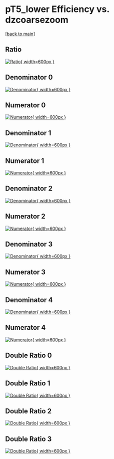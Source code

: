 # pT5_lower Efficiency vs. dzcoarsezoom

[[back to main](./)]



## Ratio

[![Ratio](../mtv/var/pT5_lower_vtr_211_0_eff_dzcoarsezoom.png){ width=600px }](../mtv/var/pT5_lower_vtr_211_0_eff_dzcoarsezoom.pdf)

## Denominator 0

[![Denominator](../mtv/den/pT5_lower_vtr_211_0_eff_dzcoarsezoom_den0.png){ width=600px }](../mtv/den/pT5_lower_vtr_211_0_eff_dzcoarsezoom_den0.pdf)

## Numerator 0

[![Numerator](../mtv/num/pT5_lower_vtr_211_0_eff_dzcoarsezoom_num0.png){ width=600px }](../mtv/num/pT5_lower_vtr_211_0_eff_dzcoarsezoom_num0.pdf)

## Denominator 1

[![Denominator](../mtv/den/pT5_lower_vtr_211_0_eff_dzcoarsezoom_den1.png){ width=600px }](../mtv/den/pT5_lower_vtr_211_0_eff_dzcoarsezoom_den1.pdf)

## Numerator 1

[![Numerator](../mtv/num/pT5_lower_vtr_211_0_eff_dzcoarsezoom_num1.png){ width=600px }](../mtv/num/pT5_lower_vtr_211_0_eff_dzcoarsezoom_num1.pdf)

## Denominator 2

[![Denominator](../mtv/den/pT5_lower_vtr_211_0_eff_dzcoarsezoom_den2.png){ width=600px }](../mtv/den/pT5_lower_vtr_211_0_eff_dzcoarsezoom_den2.pdf)

## Numerator 2

[![Numerator](../mtv/num/pT5_lower_vtr_211_0_eff_dzcoarsezoom_num2.png){ width=600px }](../mtv/num/pT5_lower_vtr_211_0_eff_dzcoarsezoom_num2.pdf)

## Denominator 3

[![Denominator](../mtv/den/pT5_lower_vtr_211_0_eff_dzcoarsezoom_den3.png){ width=600px }](../mtv/den/pT5_lower_vtr_211_0_eff_dzcoarsezoom_den3.pdf)

## Numerator 3

[![Numerator](../mtv/num/pT5_lower_vtr_211_0_eff_dzcoarsezoom_num3.png){ width=600px }](../mtv/num/pT5_lower_vtr_211_0_eff_dzcoarsezoom_num3.pdf)

## Denominator 4

[![Denominator](../mtv/den/pT5_lower_vtr_211_0_eff_dzcoarsezoom_den4.png){ width=600px }](../mtv/den/pT5_lower_vtr_211_0_eff_dzcoarsezoom_den4.pdf)

## Numerator 4

[![Numerator](../mtv/num/pT5_lower_vtr_211_0_eff_dzcoarsezoom_num4.png){ width=600px }](../mtv/num/pT5_lower_vtr_211_0_eff_dzcoarsezoom_num4.pdf)

## Double Ratio 0

[![Double Ratio](../mtv/ratio/pT5_lower_vtr_211_0_eff_dzcoarsezoom_ratio0.png){ width=600px }](../mtv/ratio/pT5_lower_vtr_211_0_eff_dzcoarsezoom_ratio0.pdf)

## Double Ratio 1

[![Double Ratio](../mtv/ratio/pT5_lower_vtr_211_0_eff_dzcoarsezoom_ratio1.png){ width=600px }](../mtv/ratio/pT5_lower_vtr_211_0_eff_dzcoarsezoom_ratio1.pdf)

## Double Ratio 2

[![Double Ratio](../mtv/ratio/pT5_lower_vtr_211_0_eff_dzcoarsezoom_ratio2.png){ width=600px }](../mtv/ratio/pT5_lower_vtr_211_0_eff_dzcoarsezoom_ratio2.pdf)

## Double Ratio 3

[![Double Ratio](../mtv/ratio/pT5_lower_vtr_211_0_eff_dzcoarsezoom_ratio3.png){ width=600px }](../mtv/ratio/pT5_lower_vtr_211_0_eff_dzcoarsezoom_ratio3.pdf)

